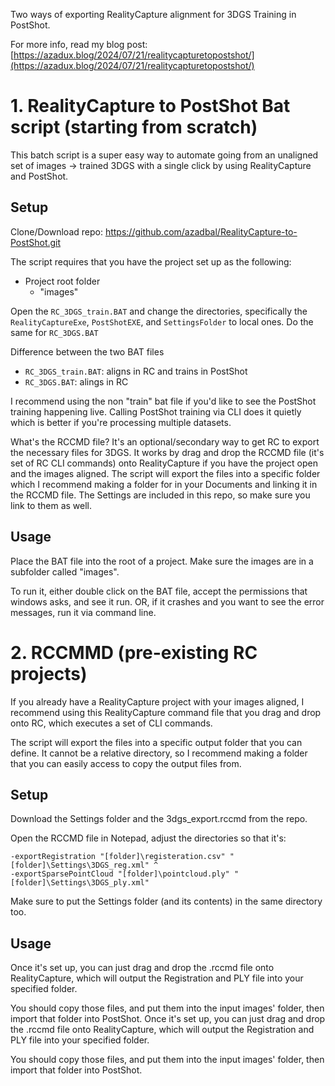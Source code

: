 Two ways of exporting RealityCapture alignment for 3DGS Training in PostShot.

For more info, read my blog post: [https://azadux.blog/2024/07/21/realitycapturetopostshot/](https://azadux.blog/2024/07/21/realitycapturetopostshot/)

# 1. RealityCapture to PostShot Bat script (starting from scratch)
This batch script is a super easy way to automate going from an unaligned set of images -> trained 3DGS with a single click by using RealityCapture and PostShot.

## Setup

Clone/Download repo: https://github.com/azadbal/RealityCapture-to-PostShot.git

The script requires that you have the project set up as the following:
- Project root folder
  - "images"

Open the `RC_3DGS_train.BAT` and change the directories, specifically the `RealityCaptureExe`, `PostShotEXE`, and `SettingsFolder` to local ones. Do the same for `RC_3DGS.BAT`

Difference between the two BAT files
- `RC_3DGS_train.BAT`: aligns in RC and trains in PostShot
- `RC_3DGS.BAT`: alings in RC

I recommend using the non "train" bat file if you'd like to see the PostShot training happening live. Calling PostShot training via CLI does it quietly which is better if you're processing multiple datasets. 

What's the RCCMD file? It's an optional/secondary way to get RC to export the necessary files for 3DGS. It works by drag and drop the RCCMD file (it's set of RC CLI commands) onto RealityCapture if you have the project open and the images aligned. The script will export the files into a specific folder which I recommend making a folder for in your Documents and linking it in the RCCMD file. The Settings are included in this repo, so make sure you link to them as well. 
## Usage

Place the BAT file into the root of a project. Make sure the images are in a subfolder called "images". 

To run it, either double click on the BAT file, accept the permissions that windows asks, and see it run. OR, if it crashes and you want to see the error messages, run it via command line.




# 2. RCCMMD (pre-existing RC projects)

If you already have a RealityCapture project with your images aligned, I recommend using this RealityCapture command file that you drag and drop onto RC, which executes a set of CLI commands. 

The script will export the files into a specific output folder that you can define. It cannot be a relative directory, so I recommend making a folder that you can easily access to copy the output files from. 

## Setup

Download the Settings folder and the 3dgs_export.rccmd from the repo.

Open the RCCMD file in Notepad, adjust the directories so that it's:

```
-exportRegistration "[folder]\registeration.csv" "[folder]\Settings\3DGS_reg.xml" ^
-exportSparsePointCloud "[folder]\pointcloud.ply" "[folder]\Settings\3DGS_ply.xml"
```

Make sure to put the Settings folder (and its contents) in the same directory too. 

## Usage
Once it's set up, you can just drag and drop the .rccmd file onto RealityCapture, which will output the Registration and PLY file into your specified folder.

You should copy those files, and put them into the input images' folder, then import that folder into PostShot.
Once it's set up, you can just drag and drop the .rccmd file onto RealityCapture, which will output the Registration and PLY file into your specified folder. 

You should copy those files, and put them into the input images' folder, then import that folder into PostShot.
